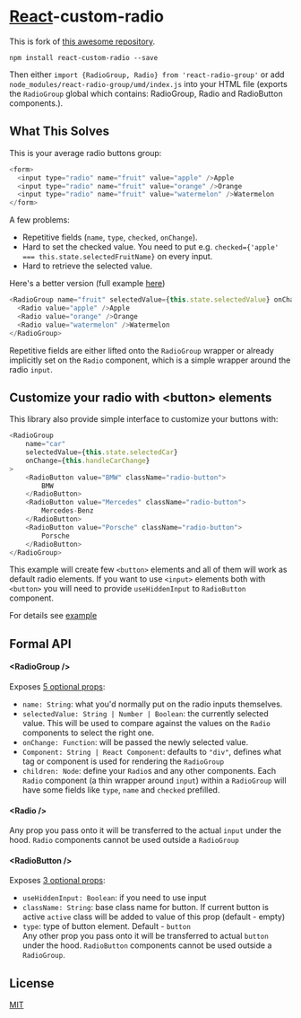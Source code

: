 # [React](http://facebook.github.io/react/)-custom-radio

This is fork of [this awesome repository](https://github.com/chenglou/react-radio-group).

```
npm install react-custom-radio --save
```

Then either `import {RadioGroup, Radio} from 'react-radio-group'` or add `node_modules/react-radio-group/umd/index.js` into your HTML file (exports the `RadioGroup` global which contains: RadioGroup, Radio and RadioButton components.).

## What This Solves
This is your average radio buttons group:

```js
<form>
  <input type="radio" name="fruit" value="apple" />Apple
  <input type="radio" name="fruit" value="orange" />Orange
  <input type="radio" name="fruit" value="watermelon" />Watermelon
</form>
```

A few problems:
- Repetitive fields (`name`, `type`, `checked`, `onChange`).
- Hard to set the checked value. You need to put e.g. `checked={'apple' === this.state.selectedFruitName}` on every input.
- Hard to retrieve the selected value.

Here's a better version (full example [here](example/example.jsx))

```js
<RadioGroup name="fruit" selectedValue={this.state.selectedValue} onChange={this.handleChange}>
  <Radio value="apple" />Apple
  <Radio value="orange" />Orange
  <Radio value="watermelon" />Watermelon
</RadioGroup>
```

Repetitive fields are either lifted onto the `RadioGroup` wrapper or already implicitly set on the `Radio` component, which is a simple wrapper around the radio `input`.

## Customize your radio with \<button> elements
This library also provide simple interface to customize your buttons with:
```js
<RadioGroup
    name="car"
    selectedValue={this.state.selectedCar}
    onChange={this.handleCarChange}
>
    <RadioButton value="BMW" className="radio-button">
        BMW
    </RadioButton>
    <RadioButton value="Mercedes" className="radio-button">
        Mercedes-Benz
    </RadioButton>
    <RadioButton value="Porsche" className="radio-button">
        Porsche
    </RadioButton>
</RadioGroup>
```
This example will create few `<button>` elements and all of them will work as default radio elements.
If you want to use `<input>` elements both with `<button>` you will need to provide `useHiddenInput` to `RadioButton` component.
  
For details see [example](example/components/CustomButtonWithInputExample.js)


## Formal API
#### &lt;RadioGroup />
Exposes [5 optional props](src/components/RadioGroup.js#L13-L27):
- `name: String`: what you'd normally put on the radio inputs themselves.
- `selectedValue: String | Number | Boolean`: the currently selected value. This will be used to compare against the values on the `Radio` components to select the right one.
- `onChange: Function`: will be passed the newly selected value.
- `Component: String | React Component`: defaults to `"div"`, defines what tag or component is used for rendering the `RadioGroup`
- `children: Node`: define your `Radio`s and any other components. Each `Radio` component (a thin wrapper around `input`) within a `RadioGroup` will have some fields like `type`, `name` and `checked` prefilled.

#### &lt;Radio />
Any prop you pass onto it will be transferred to the actual `input` under the hood. `Radio` components cannot be used outside a `RadioGroup`

#### &lt;RadioButton />
Exposes [3 optional props](src/components/RadioButton.js#L17-L27):
- `useHiddenInput: Boolean`: if you need to use input
- `className: String`: base class name for button. If current button is active `active` class will be added to value of this prop (default - empty)
- `type`: type of button element. Default - `button`  
Any other prop you pass onto it will be transferred to actual `button` under the hood. `RadioButton` components cannot be used outside a `RadioGroup`.

## License

[MIT](./LICENSE)
